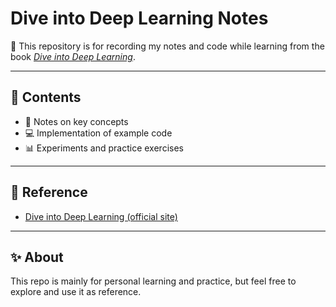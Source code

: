 # Dive into Deep Learning Notes

📘 This repository is for recording my notes and code while learning from the book *[Dive into Deep Learning](https://d2l.ai/)*.

---

## 📂 Contents
- 📝 Notes on key concepts
- 💻 Implementation of example code
- 📊 Experiments and practice exercises

---

## 📖 Reference
- [Dive into Deep Learning (official site)](https://d2l.ai/)

---

## ✨ About
This repo is mainly for personal learning and practice, but feel free to explore and use it as reference.
